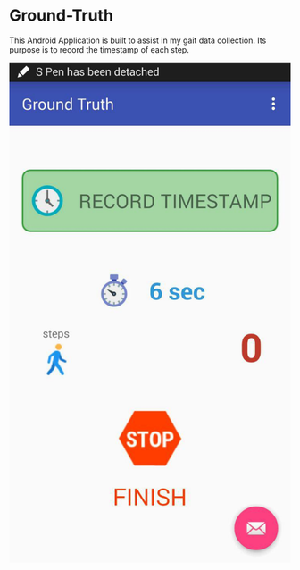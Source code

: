 # Ground-Truth
This Android Application is built to assist in my gait data collection. Its purpose is to record the timestamp of each step.

![Ground Truth Screenshot](https://github.com/Thearith/Ground-Truth/blob/master/Screenshot.jpg)
